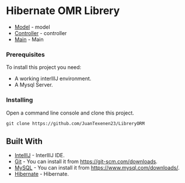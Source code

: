 # Hibernate OMR Librery

* [Model](https://github.com/JuanTexenen23/LibreryORM/tree/main/src/model/BooksEntity.java) - model
* [Controller](https://github.com/JuanTexenen23/LibreryORM/blob/main/src/controlador/controladorLibro.java) - controller
* [Main](https://github.com/JuanTexenen23/LibreryORM/blob/main/src/Main.java) - Main

### Prerequisites

To install this project you need:
* A working interllIJ environment.
* A Mysql Server.

### Installing

Open a command line console and clone this project.

```
git clone https://github.com/JuanTexenen23/LibreryORM
```

## Built With

* [IntellIJ](https://www.jetbrains.com/idea/) - InterllIJ IDE.
* [Git](https://git-scm.com) - You can install it from https://git-scm.com/downloads.
* [MySQL](https://www.mysql.com) - You can install it from https://www.mysql.com/downloads/.
* [Hibernate](https://hibernate.org/) - Hibernate.
